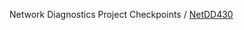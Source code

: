 Network Diagnostics Project Checkpoints / [NetDD430]([url](https://www.senecapolytechnic.ca/cgi-bin/subject?s1=NDD430))  
